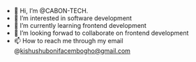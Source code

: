 - 👋 Hi, I’m @CABON-TECH.
- 👀 I’m interested in software development
- 🌱 I’m currently learning frontend development
- 💞️ I’m looking forwad to collaborate on frontend development
- 📫 How to reach me through my email @kishushubonifacembogho@gmail.com

<!---
CABON-TECH/CABON-TECH is a ✨ special ✨ repository because its `README.md` (this file) appears on your GitHub profile.
You can click the Preview link to take a look at your changes.
--->
